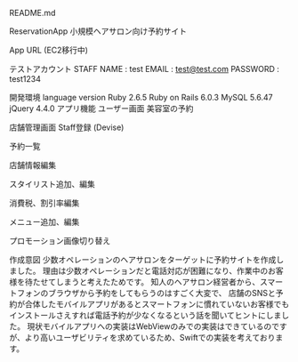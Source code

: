 README.md

ReservationApp
小規模ヘアサロン向け予約サイト

App URL (EC2移行中)


テストアカウント
STAFF NAME : test
EMAIL : test@test.com
PASSWORD : test1234

開発環境
language	version
Ruby	2.6.5
Ruby on Rails	6.0.3
MySQL	5.6.47
jQuery	4.4.0
アプリ機能
ユーザー画面
美容室の予約

店舗管理画面
Staff登録 (Devise)

予約一覧

店舗情報編集

スタイリスト追加、編集

消費税、割引率編集

メニュー追加、編集

プロモーション画像切り替え


作成意図
少数オペレーションのヘアサロンをターゲットに予約サイトを作成しました。 理由は少数オペレーションだと電話対応が困難になり、作業中のお客様を待たせてしまうと考えたためです。 知人のヘアサロン経営者から、スマートフォンのブラウザから予約をしてもらうのはすごく大変で、 店舗のSNSと予約が合体したモバイルアプリがあるとスマートフォンに慣れていないお客様でもインストールさえすれば電話予約が少なくなるという話を聞いてヒントにしました。 現状モバイルアプリへの実装はWebViewのみでの実装はできているのですが、より高いユーザビリティを求めているため、Swiftでの実装を考えております。
